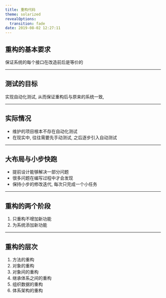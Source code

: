 ```yaml
---
title: 重构代码
theme: solarized
revealOptions:
  transition: fade
date: 2019-08-02 12:27:11
---
```


## 重构的基本要求

保证系统的每个接口在改造前后是等价的

---

## 测试的目标

实现自动化测试, 从而保证重构后与原来的系统一致,

----

## 实际情况

- 维护的项目根本不存在自动化测试
- 在现实中, 往往需要先手动测试, 之后逐步引入自动测试

---

## 大布局与小步快跑

- 提前设计能够解决一部分问题
- 很多问题在编写过程中才会发现
- 保持小步的修改迭代, 每次只完成一个小任务

---

## 重构的两个阶段

1. 只重构不增加新功能
2. 为系统添加新功能

---

## 重构的层次

1. 方法的重构
2. 对象的重构
3. 对象间的重构
4. 继承体系之间的重构
5. 组织数据的重构
6. 体系架构的重构